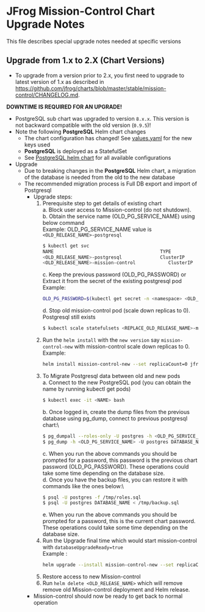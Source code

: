 # JFrog Mission-Control Chart Upgrade Notes
This file describes special upgrade notes needed at specific versions

## Upgrade from 1.x to 2.X (Chart Versions)

* To upgrade from a version prior to 2.x, you first need to upgrade to latest version of 1.x as described in https://github.com/jfrog/charts/blob/master/stable/mission-control/CHANGELOG.md.

**DOWNTIME IS REQUIRED FOR AN UPGRADE!**
* PostgreSQL sub chart was upgraded to version `8.x.x`. This version is not backward compatible with the old version (`0.9.5`)!
* Note the following **PostgreSQL** Helm chart changes
  * The chart configuration has changed! See [values.yaml](values.yaml) for the new keys used
  * **PostgreSQL** is deployed as a StatefulSet
  * See [PostgreSQL helm chart](https://hub.helm.sh/charts/stable/postgresql) for all available configurations
* Upgrade
  * Due to breaking changes in the **PostgreSQL** Helm chart, a migration of the database is needed from the old to the new database
  * The recommended migration process is Full DB export and import of Postgresql
    * Upgrade steps:
      1. Prerequisite step to get details of existing chart\
       a. Block user access to Mission-control (do not shutdown).\
       b. Obtain the service name (OLD_PG_SERVICE_NAME) using below command\
          Example: OLD_PG_SERVICE_NAME value is `<OLD_RELEASE_NAME>-postgresql`
          ```bash
          $ kubectl get svc
          NAME                                       TYPE           CLUSTER-IP       EXTERNAL-IP   PORT(S)                       AGE
          <OLD_RELEASE_NAME>-postgresql              ClusterIP      10.101.250.74    <none>        5432/TCP                      114m
          <OLD_RELEASE_NAME>-mission-control            ClusterIP      10.101.250.89    <none>        80:30291/TCP                  113m
         ```
         c. Keep the previous password (OLD_PG_PASSWORD) or Extract it from the secret of the existing postgresql pod
          Example: 
          ```bash
          OLD_PG_PASSWORD=$(kubectl get secret -n <namespace> <OLD_RELEASE_NAME>-postgresql -o jsonpath="{.data.postgres-password}" | base64 --decode)
          ```
         d. Stop old mission-control pod (scale down replicas to 0). Postgresql still exists
          ```bash
          $ kubectl scale statefulsets <REPLACE_OLD_RELEASE_NAME>-mission-control --replicas=0
          ```
      2. Run the `helm install` with the `new version` say `mission-control-new` with mission-control scale down replicas to 0.
          Example:
          ```bash
          helm install mission-control-new --set replicaCount=0 jfrog/mission-control
          ```
      3. To Migrate Postgresql data between old and new pods\
          a. Connect to the new PostgreSQL pod (you can obtain the name by running kubectl get pods)
           ```bash
           $ kubectl exec -it <NAME> bash
           ```
          b. Once logged in, create the dump files from the previous database using pg_dump, connect to previous postgresql chart:\
           ```bash
           $ pg_dumpall --roles-only -U postgres -h <OLD_PG_SERVICE_NAME> --clean --file=/tmp/roles.sql
           $ pg_dump -h <OLD_PG_SERVICE_NAME> -U postgres DATABASE_NAME > /tmp/backup.sql
           ```
          c. When you run the above commands you should be prompted for a password, this password is the previous chart password (OLD_PG_PASSWORD). These operations could take some time depending on the database size.\
          d. Once you have the backup files, you can restore it with commands like the ones below:\
            ```bash
            $ psql -U postgres -f /tmp/roles.sql
            $ psql -U postgres DATABASE_NAME < /tmp/backup.sql
            ```
          e. When you run the above commands you should be prompted for a password, this is the current chart password. These operations could  take some time depending on the database size.
      5. Run the Upgrade final time which would start mission-control with `databaseUpgradeReady=true` \
         Example :
         ```bash
         helm upgrade --install mission-control-new --set replicaCount=1,databaseUpgradeReady=true jfrog/mission-control
         ```
      6. Restore access to new Mission-control
      7. Run `helm delete <OLD_RELEASE_NAME>` which will remove remove old Mission-control deployment and Helm release.
    * Mission-control should now be ready to get back to normal operation